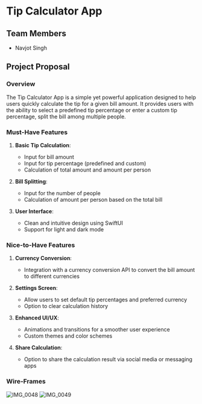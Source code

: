 # Tip Calculator App

## Team Members
- Navjot Singh

## Project Proposal

### Overview
The Tip Calculator App is a simple yet powerful application designed to help users quickly calculate the tip for a given bill amount. It provides users with the ability to select a predefined tip percentage or enter a custom tip percentage, split the bill among multiple people.

### Must-Have Features
1. **Basic Tip Calculation**: 
   - Input for bill amount
   - Input for tip percentage (predefined and custom)
   - Calculation of total amount and amount per person

2. **Bill Splitting**:
   - Input for the number of people
   - Calculation of amount per person based on the total bill

3. **User Interface**:
   - Clean and intuitive design using SwiftUI
   - Support for light and dark mode


### Nice-to-Have Features
1. **Currency Conversion**:
   - Integration with a currency conversion API to convert the bill amount to different currencies

2. **Settings Screen**:
   - Allow users to set default tip percentages and preferred currency
   - Option to clear calculation history

3. **Enhanced UI/UX**:
   - Animations and transitions for a smoother user experience
   - Custom themes and color schemes

4. **Share Calculation**:
   - Option to share the calculation result via social media or messaging apps
  

### Wire-Frames




![IMG_0048](https://github.com/nsingh166/TipCalculator/assets/97325703/945d8771-76c1-42cd-892c-a7bac25803c6)
![IMG_0049](https://github.com/nsingh166/TipCalculator/assets/97325703/c0f838d9-3fe6-4eb1-8125-8eaea924f011)

